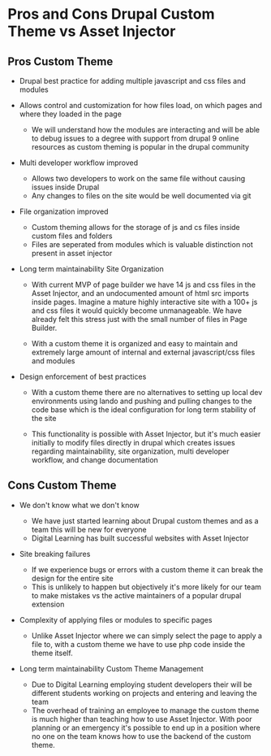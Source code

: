 # Pros and Cons Drupal Custom Theme vs Asset Injector

## Pros Custom Theme

- Drupal best practice for adding multiple javascript and css files and modules
- Allows control and customization for how files load, on which pages and where they loaded in the page
    - We will understand how the modules are interacting and will be able to debug issues to a degree with support from
      drupal 9 online resources as custom theming is popular in the drupal community
- Multi developer workflow improved
    - Allows two developers to work on the same file without causing issues inside Drupal
    - Any changes to files on the site would be well documented via git
- File organization improved
    - Custom theming allows for the storage of js and cs files inside custom files and folders
    - Files are seperated from modules which is valuable distinction not present in asset injector
  
- Long term maintainability Site Organization
  - With current MVP of page builder we have 14 js and css files in the Asset Injector, and an undocumented amount of
    html src imports inside pages. Imagine a mature highly interactive site with a 100+ js and css files it would
    quickly become unmanageable. We have already felt this stress just with the small number of files in Page Builder.
    
  - With a custom theme it is organized and easy to maintain and extremely large amount of internal and external 
    javascript/css files and modules

- Design enforcement of best practices
  - With a custom theme there are no alternatives to setting up local dev environments using lando and pushing and 
    pulling changes to the code base which is the ideal configuration for long term stability of the site
    
  - This functionality is possible with Asset Injector, but it's much easier initially to modify files directly in 
    drupal which creates issues regarding maintainability, site organization, multi developer workflow, and change 
    documentation


## Cons Custom Theme

- We don't know what we don't know
    - We have just started learning about Drupal custom themes and as a team this will be new for everyone
    - Digital Learning has built successful websites with Asset Injector 
      
- Site breaking failures 
    - If we experience bugs or errors with a custom theme it can break the design for the entire site
    - This is unlikely to happen but objectively it's more likely for our team to make mistakes vs 
      the active maintainers of a popular drupal extension
      
- Complexity of applying files or modules to specific pages 
    - Unlike Asset Injector where we can simply select the page to apply a file to, with a custom theme we have to use 
    php code inside the theme itself.
      
- Long term maintainability Custom Theme Management 
    - Due to Digital Learning employing student developers their will be different students working on 
      projects and entering and leaving the team
    - The overhead of training an employee to manage the custom theme is much higher than teaching how to use 
      Asset Injector. With poor planning or an emergency it's possible to end up in a position where no one on the 
      team knows how to use the backend of the custom theme. 
      
      
